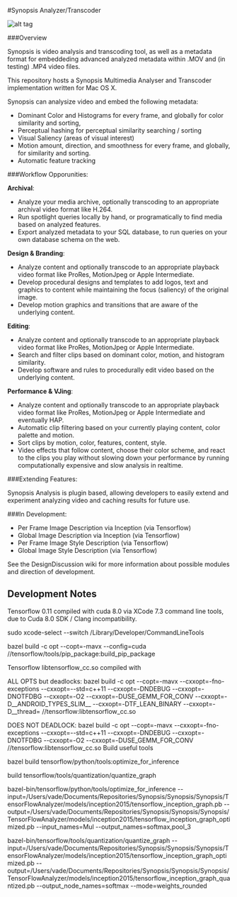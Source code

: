 
#Synopsis Analyzer/Transcoder

![alt tag](https://dl.dropboxusercontent.com/u/42612525/SynopsisRTF/MainUI.png)


###Overview

Synopsis is video analysis and transcoding tool, as well as a metadata format for embeddeding advanced analyzed metadata within .MOV and (in testing) .MP4 video files. 

This repository hosts a Synopsis Multimedia Analyser and Transcoder implementation written for Mac OS X.

Synopsis can analysize video and embed the following metadata:

* Dominant Color and Histograms for every frame, and globally for color similarity and sorting,
* Perceptual hashing for perceptual similarity searching / sorting
* Visual Saliency (areas of visual interest)
* Motion amount, direction, and smoothness for every frame, and globally, for similarity and sorting.
* Automatic feature tracking 

###Workflow Opporunities:

**Archival**: 
* Analyze your media archive, optionally transcoding to an appropriate archival video format like H.264.
* Run spotlight queries locally by hand, or programatically to find media based on analyzed features.
* Export analyzed metadata to your SQL database, to run queries on your own database schema on the web.

**Design & Branding**:
* Analyze content and optionally transcode to an appropriate playback video format like ProRes, MotionJpeg or Apple Intermediate.
* Develop procedural designs and templates to add logos, text and graphics to content while maintaining the focus (saliency) of the original image.
* Develop motion graphics and transitions that are aware of the underlying content.

**Editing**:
* Analyze content and optionally transcode to an appropriate playback video format like ProRes, MotionJpeg or Apple Intermediate.
* Search and filter clips based on dominant color, motion, and histogram similarity.
* Develop software and rules to procedurally edit video based on the underlying content.

**Performance & VJing**:
* Analyze content and optionally transcode to an appropriate playback video format like ProRes, MotionJpeg or Apple Intermediate and eventually HAP.
* Automatic clip filtering based on your currently playing content, color palette and motion.
* Sort clips by motion, color, features, content, style.
* Video effects that follow content, choose their color scheme, and react to the clips you play without slowing down your performance by running computationally expensive and slow analysis in realtime.

###Extending Features:

Synopsis Analysis is plugin based, allowing developers to easily extend and experiment analyzing video and caching results for future use.

###In Development:

* Per Frame Image Description via Inception (via Tensorflow)
* Global Image Description via Inception (via Tensorflow)
* Per Frame Image Style Description (via Tensorflow)
* Global Image Style Description (via Tensorflow)

See the DesignDiscussion wiki for more information about possible modules and direction of development.

## Development Notes

Tensorflow 0.11 compiled with cuda 8.0 via XCode 7.3 command line tools, due to Cuda 8.0 SDK / Clang incompatibility.

sudo xcode-select --switch /Library/Developer/CommandLineTools

bazel build -c opt --copt=-mavx --config=cuda //tensorflow/tools/pip_package:build_pip_package

Tensorflow libtensorflow_cc.so compiled with

ALL OPTS but deadlocks:
bazel build -c opt --copt=-mavx --cxxopt=-fno-exceptions --cxxopt=--std=c++11 --cxxopt=-DNDEBUG --cxxopt=-DNOTFDBG --cxxopt=-O2 --cxxopt=-DUSE_GEMM_FOR_CONV --cxxopt=-D__ANDROID_TYPES_SLIM__ --cxxopt=-DTF_LEAN_BINARY --cxxopt=-D__thread=  //tensorflow:libtensorflow_cc.so

DOES NOT DEADLOCK:
bazel build -c opt --copt=-mavx --cxxopt=-fno-exceptions --cxxopt=--std=c++11 --cxxopt=-DNDEBUG --cxxopt=-DNOTFDBG --cxxopt=-O2 --cxxopt=-DUSE_GEMM_FOR_CONV //tensorflow:libtensorflow_cc.so
Build useful tools

bazel build tensorflow/python/tools:optimize_for_inference

build tensorflow/tools/quantization/quantize_graph

bazel-bin/tensorflow/python/tools/optimize_for_inference --input=/Users/vade/Documents/Repositories/Synopsis/Synopsis/Synopsis/TensorFlowAnalyzer/models/inception2015/tensorflow_inception_graph.pb --output=/Users/vade/Documents/Repositories/Synopsis/Synopsis/Synopsis/TensorFlowAnalyzer/models/inception2015/tensorflow_inception_graph_optimized.pb --input_names=Mul --output_names=softmax,pool_3 

bazel-bin/tensorflow/tools/quantization/quantize_graph --input=/Users/vade/Documents/Repositories/Synopsis/Synopsis/Synopsis/TensorFlowAnalyzer/models/inception2015/tensorflow_inception_graph_optimized.pb --output=/Users/vade/Documents/Repositories/Synopsis/Synopsis/Synopsis/TensorFlowAnalyzer/models/inception2015/tensorflow_inception_graph_quantized.pb --output_node_names=softmax --mode=weights_rounded
